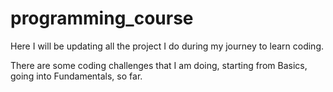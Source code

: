 # programming_course
Here I will be updating all the project I do during my journey to learn coding.

There are some coding challenges that I am doing, starting from Basics, going into Fundamentals, so far.
